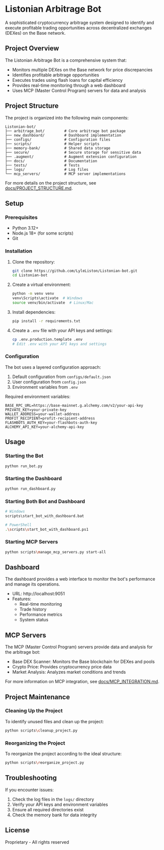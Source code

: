 # Listonian Arbitrage Bot

A sophisticated cryptocurrency arbitrage system designed to identify and execute profitable trading opportunities across decentralized exchanges (DEXes) on the Base network.

## Project Overview

The Listonian Arbitrage Bot is a comprehensive system that:

- Monitors multiple DEXes on the Base network for price discrepancies
- Identifies profitable arbitrage opportunities
- Executes trades using flash loans for capital efficiency
- Provides real-time monitoring through a web dashboard
- Uses MCP (Master Control Program) servers for data and analysis

## Project Structure

The project is organized into the following main components:

```
Listonian-bot/
├── arbitrage_bot/         # Core arbitrage bot package
├── new_dashboard/         # Dashboard implementation
├── configs/               # Configuration files
├── scripts/               # Helper scripts
├── memory-bank/           # Shared data storage
├── secure/                # Secure storage for sensitive data
├── .augment/              # Augment extension configuration
├── docs/                  # Documentation
├── tests/                 # Tests
├── logs/                  # Log files
└── mcp_servers/           # MCP server implementations
```

For more details on the project structure, see [docs/PROJECT_STRUCTURE.md](docs/PROJECT_STRUCTURE.md).

## Setup

### Prerequisites

- Python 3.12+
- Node.js 18+ (for some scripts)
- Git

### Installation

1. Clone the repository:
   ```bash
   git clone https://github.com/LyleListon/Listonian-bot.git
   cd Listonian-bot
   ```

2. Create a virtual environment:
   ```bash
   python -m venv venv
   venv\Scripts\activate  # Windows
   source venv/bin/activate  # Linux/Mac
   ```

3. Install dependencies:
   ```bash
   pip install -r requirements.txt
   ```

4. Create a `.env` file with your API keys and settings:
   ```bash
   cp .env.production.template .env
   # Edit .env with your API keys and settings
   ```

### Configuration

The bot uses a layered configuration approach:
1. Default configuration from `configs/default.json`
2. User configuration from `config.json`
3. Environment variables from `.env`

Required environment variables:
```
BASE_RPC_URL=https://base-mainnet.g.alchemy.com/v2/your-api-key
PRIVATE_KEY=your-private-key
WALLET_ADDRESS=your-wallet-address
PROFIT_RECIPIENT=profit-recipient-address
FLASHBOTS_AUTH_KEY=your-flashbots-auth-key
ALCHEMY_API_KEY=your-alchemy-api-key
```

## Usage

### Starting the Bot

```bash
python run_bot.py
```

### Starting the Dashboard

```bash
python run_dashboard.py
```

### Starting Both Bot and Dashboard

```bash
# Windows
scripts\start_bot_with_dashboard.bat

# PowerShell
.\scripts\start_bot_with_dashboard.ps1
```

### Starting MCP Servers

```bash
python scripts\manage_mcp_servers.py start-all
```

## Dashboard

The dashboard provides a web interface to monitor the bot's performance and manage its operations.
- URL: http://localhost:9051
- Features:
  - Real-time monitoring
  - Trade history
  - Performance metrics
  - System status

## MCP Servers

The MCP (Master Control Program) servers provide data and analysis for the arbitrage bot:
- Base DEX Scanner: Monitors the Base blockchain for DEXes and pools
- Crypto Price: Provides cryptocurrency price data
- Market Analysis: Analyzes market conditions and trends

For more information on MCP integration, see [docs/MCP_INTEGRATION.md](docs/MCP_INTEGRATION.md).

## Project Maintenance

### Cleaning Up the Project

To identify unused files and clean up the project:

```bash
python scripts\cleanup_project.py
```

### Reorganizing the Project

To reorganize the project according to the ideal structure:

```bash
python scripts\reorganize_project.py
```

## Troubleshooting

If you encounter issues:

1. Check the log files in the `logs/` directory
2. Verify your API keys and environment variables
3. Ensure all required directories exist
4. Check the memory bank for data integrity

## License

Proprietary - All rights reserved
